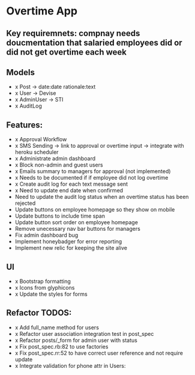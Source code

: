 # Overtime App

## Key requiremnets: compnay needs doucmentation that salaried employees did or did not get overtime each week

## Models
- x Post -> date:date rationale:text
- x User -> Devise
- x AdminUser -> STI
- x AuditLog

## Features:
- x Approval Workflow
- x SMS Sending -> link to approval or overtime input -> integrate with heroku scheduler
- x Administrate admin dashboard
- x Block non-admin and guest users
- x Emails summary to managers for approval (not implemented)
- x Needs to be documented if if employee did not log overtime
- x Create audit log for each text message sent
- x Need to update end date when confirmed
- Need to update the audit log status when an overtime status has been rejected
- Update buttons on employee homepage so they show on mobile
- Update buttons to include time span
- Update button sort order on employee homepage
- Remove unecessary nav bar buttons for managers
- Fix admin dashboard bug
- Implement honeybadger for error reporting
- Implement new relic for keeping the site alive

## UI
- x Bootstrap formatting
- x Icons from glyphicons
- x Update the styles for forms

## Refactor TODOS:
- x Add full_name method for users
- x Refactor user association integration test in post_spec
- x Refactor posts/_form for admin user with status
- x Fix post_spec.rb:82 to use factories
- x Fix post_spec.rr:52 to have correct user reference and not require update
- x Integrate validation for phone attr in Users: